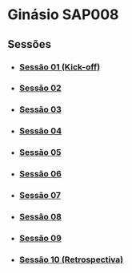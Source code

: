 # Ginásio SAP008

## Sessões

- ### [Sessão 01 (Kick-off)](./session-01/README.md)

- ### [Sessão 02](./session-02/README.md)

- ### [Sessão 03](./session-03/README.md)

- ### [Sessão 04](./session-04/README.md)

- ### [Sessão 05](./session-05/README.md)

- ### [Sessão 06](./session-06/README.md)

- ### [Sessão 07](./session-07/README.md)

- ### [Sessão 08](./session-08/README.md)

- ### [Sessão 09](./session-09/README.md)

- ### [Sessão 10 (Retrospectiva)](./session-10/README.md)
